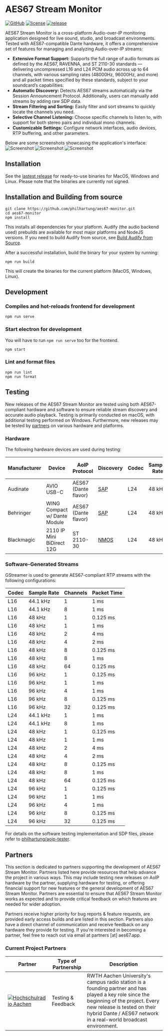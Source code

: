# AES67 Stream Monitor

[![GitHub](https://img.shields.io/github/stars/philhartung/aes67-monitor?style=flat&label=GitHub%20%E2%AD%90)](https://github.com/philhartung/aes67-monitor)
[![license](https://img.shields.io/github/license/philhartung/aes67-monitor.svg)](https://github.com/philhartung/aes67-monitor?tab=MIT-1-ov-file)
[![release](https://img.shields.io/github/v/release/philhartung/aes67-monitor?display_name=tag)](https://github.com/philhartung/aes67-monitor/releases/latest)

AES67 Stream Monitor is a cross-platform Audio-over-IP monitoring application designed for live sound, studio, and broadcast environments. Tested with AES67-compatible Dante hardware, it offers a comprehensive set of features for managing and analyzing Audio-over-IP streams:

- **Extensive Format Support:** Supports the full range of audio formats as defined by the AES67, RAVENNA, and ST 2110-30 standards — delivering uncompressed L16 and L24 PCM audio across up to 64 channels, with various sampling rates (48000Hz, 96000Hz, and more) and all packet times specified by these standards, subject to your soundcard’s capabilities.
- **Automatic Discovery:** Detects AES67 streams automatically via the Session Announcement Protocol. Additionally, users can manually add streams by adding raw SDP data.
- **Stream Filtering and Sorting:** Easily filter and sort streams to quickly locate the channels you need.
- **Selective Channel Listening:** Choose specific channels to listen to, with support for both stereo pairs and individual mono channels.
- **Customizable Settings:** Configure network interfaces, audio devices, RTP buffering, and other parameters.

Below are some screenshots showcasing the application's interface:
![Screenshot](.doc/streams.png "Screenshot of streams overview page")
![Screenshot](.doc/details.png "Screenshot of stream details page")
![Screenshot](.doc/settings.png "Screenshot of settings page")

## Installation

See the [lastest release](https://github.com/philhartung/aes67-monitor/releases/latest) for ready-to-use binaries for MacOS, Windows and Linux. Please note that the binaries are currently not signed.

## Installation and Building from source

```
git clone https://github.com/philhartung/aes67-monitor.git
cd aes67-monitor
npm install
```

This installs all dependencies for your platform. Audify (the audio backend used) prebuilds are available for most major platforms and NodeJS versions. If you need to build Audify from source, see [Build Audify from Source](https://github.com/almoghamdani/audify#requirements-for-source-build).

After a successful installation, build the binary for your system by running:

```
npm run build
```

This will create the binaries for the current platform (MacOS, Windows, Linux).

## Development

### Compiles and hot-reloads frontend for development

```
npm run serve
```

### Start electron for development

You will have to run `npm run serve` too for the frontend.

```
npm start
```

### Lint and format files

```
npm run lint
npm run format
```

## Testing

New releases of the AES67 Stream Monitor are tested using both AES67-compliant hardware and software to ensure reliable stream discovery and accurate audio playback. Testing is primarily conducted on macOS, with additional testing performed on Windows. Furthermore, new releases may be tested by [partners](#partners) on various hardware and platforms.

### Hardware

The following hardware devices are used during testing:

| Manufacturer | Device                       | AoIP Protocol        | Discovery                                            | Codec | Sample Rate | Channels per Stream | Packet Time |
| ------------ | ---------------------------- | -------------------- | ---------------------------------------------------- | ----- | ----------- | ------------------- | ----------- |
| Audinate     | AVIO USB-C                   | AES67 (Dante flavor) | [SAP](https://datatracker.ietf.org/doc/html/rfc2974) | L24   | 48 kHz      | 1 – 2               | 1 ms        |
| Behringer    | WING Compact w/ Dante Module | AES67 (Dante flavor) | [SAP](https://datatracker.ietf.org/doc/html/rfc2974) | L24   | 48 kHz      | 1 – 8               | 1 ms        |
| Blackmagic   | 2110 IP Mini BiDirect 12G    | ST 2110-30           | [NMOS](https://specs.amwa.tv/nmos/)                  | L24   | 48 kHz      | 2 – 16              | 0.125 ms    |

### Software-Generated Streams

GStreamer is used to generate AES67-compliant RTP streams with the following configurations:

| Codec | Sample Rate | Channels | Packet Time |
| ----- | ----------- | -------- | ----------- |
| L16   | 44.1 kHz    | 1        | 1 ms        |
| L16   | 44.1 kHz    | 8        | 1 ms        |
| L16   | 48 kHz      | 1        | 0.125 ms    |
| L16   | 48 kHz      | 1        | 1 ms        |
| L16   | 48 kHz      | 2        | 4 ms        |
| L16   | 48 kHz      | 4        | 2 ms        |
| L16   | 48 kHz      | 8        | 0.125 ms    |
| L16   | 48 kHz      | 8        | 1 ms        |
| L16   | 48 kHz      | 64       | 0.125 ms    |
| L16   | 96 kHz      | 1        | 0.125 ms    |
| L16   | 96 kHz      | 1        | 1 ms        |
| L16   | 96 kHz      | 4        | 1 ms        |
| L16   | 96 kHz      | 8        | 0.125 ms    |
| L16   | 96 kHz      | 32       | 0.125 ms    |
| L24   | 44.1 kHz    | 1        | 1 ms        |
| L24   | 44.1 kHz    | 8        | 1 ms        |
| L24   | 48 kHz      | 1        | 0.125 ms    |
| L24   | 48 kHz      | 1        | 1 ms        |
| L24   | 48 kHz      | 2        | 4 ms        |
| L24   | 48 kHz      | 4        | 2 ms        |
| L24   | 48 kHz      | 8        | 0.125 ms    |
| L24   | 48 kHz      | 8        | 1 ms        |
| L24   | 48 kHz      | 64       | 0.125 ms    |
| L24   | 96 kHz      | 1        | 0.125 ms    |
| L24   | 96 kHz      | 1        | 1 ms        |
| L24   | 96 kHz      | 4        | 1 ms        |
| L24   | 96 kHz      | 8        | 0.125 ms    |
| L24   | 96 kHz      | 32       | 0.125 ms    |

For details on the software testing implementation and SDP files, please refer to [philhartung/aoip-tester](https://github.com/philhartung/aoip-tester).

## Partners

This section is dedicated to partners supporting the development of AES67 Stream Monitor. Partners listed here provide resources that help advance the project in various ways. This may include testing new releases on AoIP hardware by the partner, supplying hardware for testing, or offering financial support for new features or the general development of AES67 Stream Monitor. Partners are essential to ensure that AES67 Stream Monitor works as expected and to provide critical feedback on which features are needed for wider adoption.

Partners receive higher priority for bug reports & feature requests, are provided early access builds and are listed in this section. Partners also have a direct channel of communication and receive feedback on any hardware they provide for testing. If you're interested in becoming a partner, feel free to reach out via email at partners [at] aes67.app.

### Current Project Partners

| Partner                                                                                     | Type of Partnership | Description                                                                                                                                                                                                                                |
| ------------------------------------------------------------------------------------------- | ------------------- | ------------------------------------------------------------------------------------------------------------------------------------------------------------------------------------------------------------------------------------------ |
| [![Hochschulradio Aachen](.doc/logo-hochschulradio.png)](https://hochschulradio-aachen.de/) | Testing & Feedback  | RWTH Aachen University's campus radio station is a founding partner and has played a key role since the beginning of the project. Every new release is tested on their hybrid Dante / AES67 network in a real-world broadcast environment. |
